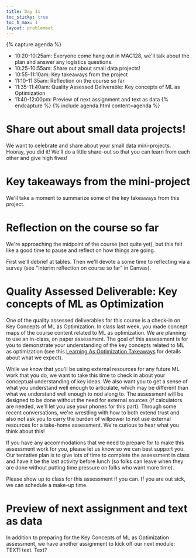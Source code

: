 ```yaml
---
title: Day 11
toc_sticky: true 
toc_h_max: 1
layout: problemset
---
```


{% capture agenda %}
* 10:20-10:25am: Everyone come hang out in MAC128, we'll talk about the plan and answer any logistics questions.
* 10:25-10:55am: Share out about small data projects! 
* 10:55-11:10am: Key takeaways from the project
* 11:10-11:35am: Reflection on the course so far
* 11:35-11:40am: Quality Assessed Deliverable: Key concepts of ML as Optimization
* 11:40-12:00pm: Preview of next assignment and text as data
{% endcapture %}
{% include agenda.html content=agenda %}

# Share out about small data projects! 

We want to celebrate and share about your small data mini-projects. Hooray, you did it! We'll do a little share-out so that you can learn from each other and give high fives!


# Key takeaways from the mini-project

We'll take a moment to summarize some of the key takeaways from this project. 


# Reflection on the course so far

We're approaching the midpoint of the course (not quite yet), but this felt like a good time to pause and reflect on how things are going. 

First we'll debrief at tables. Then we'll devote a some time to reflecting via a survey (see "Interim reflection on course so far" in Canvas).

# Quality Assessed Deliverable: Key concepts of ML as Optimization

One of the quality assessed deliverables for this course is a check-in on Key Concepts of ML as Optimization. In class last week, you made concept maps of the course content related to ML as optimization. We are planning to use an in-class, on paper assessment. The goal of this assessment is for you to demonstrate your understanding of the key concepts related to ML as optimization (see this [Learning As Optimization Takeaways](../assignment09/LearningAsOptimizationTakeaways) for details about what we expect). 

While we know that you'll be using external resources for any future ML work that you do, we want to take this time to check in about your conceptual understanding of key ideas. We also want you to get a sense of what you understand well enough to articulate, which may be different than what we understand well enough to nod along to. The assessment will be designed to be done without the need for external sources (if calculators are needed, we'll let you use your phones for this part). Through some recent conversations, we're wrestling with how to both extend trust and also not ask you to carry the burden of willpower to not use external resources for a take-home assessment. We're curious to hear what you think about this!

If you have any accommodations that we need to prepare for to make this assessment work for you, please let us know so we can best support you. Our tentative plan is to give lots of time to complete the assessment in class and have it be the last activity before lunch (so folks can leave when they are done without putting time pressure on folks who want more time). 

Please show up to class for this assessment if you can. If you are out sick, we can schedule a make-up time.

# Preview of next assignment and text as data

In addition to preparing for the Key Concepts of ML as Optimization assessment, we have another assignment to kick off our next module: TEXT! text. Text?

